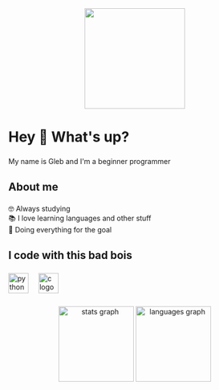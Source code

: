 <div align="center">
  <img height="200" src="https://media.tenor.com/f-MWzk9VOEUAAAAM/peace-and-quiet-dog.gif"  />
</div>

###

<h1 align="left">Hey 👋 What's up?</h1>

###

<p align="left">My name is Gleb and I'm a beginner programmer</p>

###

<h2 align="left">About me</h2>

###

<p align="left">🤓 Always studying<br>📚 I love learning languages and other stuff<br>🎯 Doing everything for the goal</p>

###

<h2 align="left">I code with this bad bois</h2>

###

<div align="left">
  <img src="https://cdn.jsdelivr.net/gh/devicons/devicon/icons/python/python-original.svg" height="40" alt="python logo"  />
  <img width="12" />
  <img src="https://cdn.jsdelivr.net/gh/devicons/devicon/icons/c/c-original.svg" height="40" alt="c logo"  />
</div>

###

<div align="center">
  <img src="https://github-readme-stats.vercel.app/api?username=beyxnd3r&hide_title=false&hide_rank=false&show_icons=true&include_all_commits=true&count_private=true&disable_animations=false&theme=dracula&locale=en&hide_border=false&order=1" height="150" alt="stats graph"  />
  <img src="https://github-readme-stats.vercel.app/api/top-langs?username=beyxnd3r&locale=en&hide_title=false&layout=compact&card_width=320&langs_count=5&theme=dracula&hide_border=false&order=2" height="150" alt="languages graph"  />
</div>

###


###
